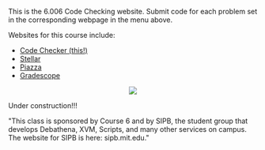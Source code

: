 This is the 6.006 Code Checking website. 
Submit code for each problem set in the
corresponding webpage in the menu above. 

Websites for this course include:


* [Code Checker (this!)](#)
* [Stellar](#)
* [Piazza](#)
* [Gradescope](#)


<center>
<img src="/_static/IAP19/example-plot.svg" />
</center>

Under construction!!!


"This class is sponsored by Course 6 and by SIPB, the student group that develops Debathena, XVM, Scripts, and many other services on campus. The website for SIPB is here: sipb.mit.edu."

<!--
Hello.  This is the main page.  Maybe it has a calendar, or weekly
announcements, and links to assignments.

And now I have modified the page.

<python>
print(cs_username)
</python>
-->
